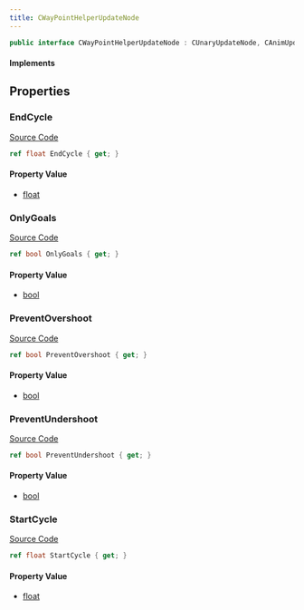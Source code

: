 ```yaml
---
title: CWayPointHelperUpdateNode
---
```


```csharp
public interface CWayPointHelperUpdateNode : CUnaryUpdateNode, CAnimUpdateNodeBase, ISchemaClass<CAnimUpdateNodeBase>, ISchemaClass<CUnaryUpdateNode>, ISchemaClass<CWayPointHelperUpdateNode>, ISchemaField, ISchemaClass, INativeHandle
```

#### Implements

## Properties

### EndCycle

[Source Code](https://github.com/swiftly-solution/swiftlys2/blob/main/managed/src/SwiftlyS2.Generated/Schemas/Interfaces/CWayPointHelperUpdateNode.cs#L19)

```csharp
ref float EndCycle { get; }
```

#### Property Value

- [float](https://learn.microsoft.com/dotnet/api/system.single)

### OnlyGoals

[Source Code](https://github.com/swiftly-solution/swiftlys2/blob/main/managed/src/SwiftlyS2.Generated/Schemas/Interfaces/CWayPointHelperUpdateNode.cs#L21)

```csharp
ref bool OnlyGoals { get; }
```

#### Property Value

- [bool](https://learn.microsoft.com/dotnet/api/system.boolean)

### PreventOvershoot

[Source Code](https://github.com/swiftly-solution/swiftlys2/blob/main/managed/src/SwiftlyS2.Generated/Schemas/Interfaces/CWayPointHelperUpdateNode.cs#L23)

```csharp
ref bool PreventOvershoot { get; }
```

#### Property Value

- [bool](https://learn.microsoft.com/dotnet/api/system.boolean)

### PreventUndershoot

[Source Code](https://github.com/swiftly-solution/swiftlys2/blob/main/managed/src/SwiftlyS2.Generated/Schemas/Interfaces/CWayPointHelperUpdateNode.cs#L25)

```csharp
ref bool PreventUndershoot { get; }
```

#### Property Value

- [bool](https://learn.microsoft.com/dotnet/api/system.boolean)

### StartCycle

[Source Code](https://github.com/swiftly-solution/swiftlys2/blob/main/managed/src/SwiftlyS2.Generated/Schemas/Interfaces/CWayPointHelperUpdateNode.cs#L17)

```csharp
ref float StartCycle { get; }
```

#### Property Value

- [float](https://learn.microsoft.com/dotnet/api/system.single)

